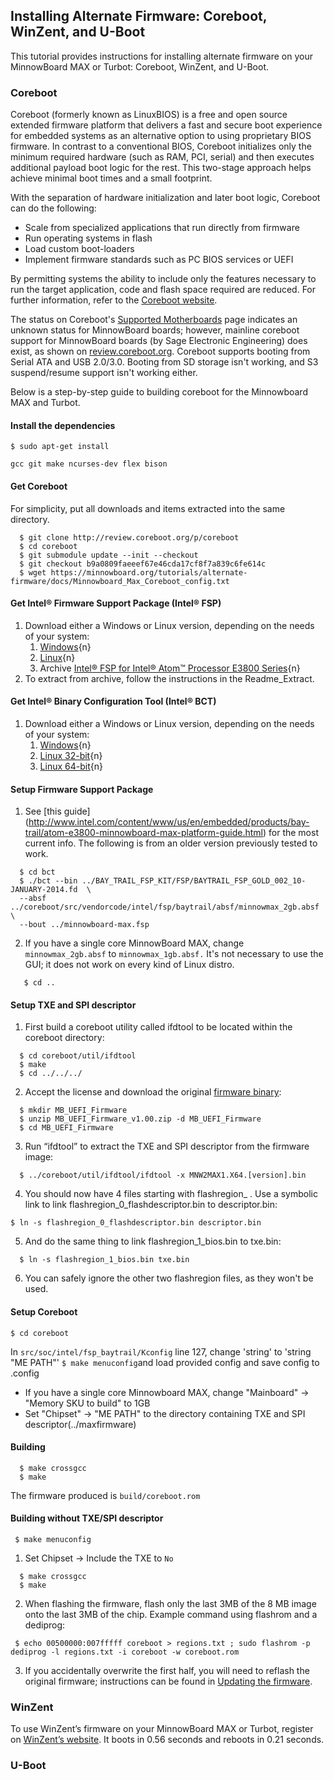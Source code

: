 ## Installing Alternate Firmware: Coreboot, WinZent, and U-Boot

This tutorial provides instructions for installing alternate firmware 
on your MinnowBoard MAX or Turbot: Coreboot, WinZent, and U-Boot. 

### Coreboot
Coreboot (formerly known as LinuxBIOS) is a free and open source extended firmware 
platform that delivers a fast and secure boot experience for embedded systems as an 
alternative option to using proprietary BIOS firmware. In contrast to a conventional 
BIOS, Coreboot initializes only the minimum required hardware (such as RAM, PCI, 
serial) and then executes additional payload boot logic for the rest. This two-stage 
approach helps achieve minimal boot times and a small footprint.

With the separation of hardware initialization and later boot logic, Coreboot can do 
the following: 

- Scale from specialized applications that run directly from firmware 
- Run operating systems in flash 
- Load custom boot-loaders 
- Implement firmware standards such as PC BIOS services or UEFI 

By permitting systems the ability to include only the features necessary to run the 
target application, code and flash space required are reduced. For further information, 
refer to the [Coreboot website]( http://www.coreboot.org).

The status on Coreboot's [Supported Motherboards](http://www.coreboot.org/Supported_Motherboards) 
page indicates an unknown status for MinnowBoard boards; however, mainline coreboot 
support for MinnowBoard boards (by Sage Electronic Engineering) does exist, as shown 
on [review.coreboot.org](http://review.coreboot.org/gitweb?p=coreboot.git). Coreboot 
supports booting from Serial ATA and USB 2.0/3.0. Booting from SD storage isn't working, 
and S3 suspend/resume support isn't working either. 

Below is a step-by-step guide to building coreboot for the Minnowboard MAX and Turbot.

#### Install the dependencies

  ``` 
  $ sudo apt-get install
  ```

  ``` 
  gcc git make ncurses-dev flex bison
  ```

#### Get Coreboot 
For simplicity, put all downloads and items extracted into the same directory.

  ```
 	$ git clone http://review.coreboot.org/p/coreboot
 	$ cd coreboot
 	$ git submodule update --init --checkout
 	$ git checkout b9a0809faeeef67e46cda17cf8f7a839c6fe614c
 	$ wget https://minnowboard.org/tutorials/alternate-firmware/docs/Minnowboard_Max_Coreboot_config.txt
  ```

#### Get Intel® Firmware Support Package (Intel® FSP)
1. Download either a Windows or Linux version, depending on the needs of your system:
    1. [Windows](http://www.intel.com/content/www/us/en/embedded/software/fsp/atom-e3800-fsp-g3-windows-download.html){n}
    1. [Linux](http://www.intel.com/content/www/us/en/embedded/software/fsp/atom-e3800-fsp-g3-linux-download.html){n}
    1. Archive [Intel® FSP for Intel® Atom™ Processor E3800 Series](http://downloadcenter.intel.com/download/24496){n}
2. To extract from archive, follow the instructions in the Readme_Extract.

#### Get Intel® Binary Configuration Tool (Intel® BCT) 
1. Download either a Windows or Linux version, depending on the needs of your system: 
    1. [Windows](https://edc.intel.com/Link.aspx?id=10034){n}
    1. [Linux 32-bit](https://edc.intel.com/Link.aspx?id=10033){n}  
    1. [Linux 64-bit](https://edc.intel.com/Link.aspx?id=10032){n}

#### Setup Firmware Support Package
1. See [this guide] (http://www.intel.com/content/www/us/en/embedded/products/bay-trail/atom-e3800-minnowboard-max-platform-guide.html) for the most current info. The following is from an older version previously tested to work. 

  ```
  	$ cd bct
  	$ ./bct --bin ../BAY_TRAIL_FSP_KIT/FSP/BAYTRAIL_FSP_GOLD_002_10-JANUARY-2014.fd  \
  	--absf ../coreboot/src/vendorcode/intel/fsp/baytrail/absf/minnowmax_2gb.absf \
  	--bout ../minnowboard-max.fsp
  ```

2. If you have a single core MinnowBoard MAX, change `minnowmax_2gb.absf` to `minnowmax_1gb.absf.` 
  It's not necessary to use the GUI; it does not work on every kind of Linux distro.

  ```
 	 $ cd ..
  ```
  
#### Setup TXE and SPI descriptor 
1. First build a coreboot utility called ifdtool to be located within the coreboot directory:

```
  $ cd coreboot/util/ifdtool
  $ make
  $ cd ../../../
```

2. Accept the license and download the original [firmware binary]( https://firmware.intel.com/projects/minnowboard-max):

```
  $ mkdir MB_UEFI_Firmware
  $ unzip MB_UEFI_Firmware_v1.00.zip -d MB_UEFI_Firmware
  $ cd MB_UEFI_Firmware
```

3. Run “ifdtool” to extract the TXE and SPI descriptor from the firmware image:

```
  $ ../coreboot/util/ifdtool/ifdtool -x MNW2MAX1.X64.[version].bin
```

4. You should now have 4 files starting with flashregion_ . Use a symbolic link 
  to link flashregion_0_flashdescriptor.bin to descriptor.bin:

```
$ ln -s flashregion_0_flashdescriptor.bin descriptor.bin
```

5. And do the same thing to link flashregion_1_bios.bin to txe.bin:

```
  $ ln -s flashregion_1_bios.bin txe.bin
```

6. You can safely ignore the other two flashregion files, as they won't be used.

#### Setup Coreboot 

```
$ cd coreboot
```

In `src/soc/intel/fsp_baytrail/Kconfig` line 127, change 'string' to 'string "ME PATH"'
`$ make menuconfig`and load provided config and save config to .config

- If you have a single core Minnowboard MAX, change "Mainboard" -> "Memory SKU to build" to 1GB
- Set "Chipset" -> "ME PATH" to the directory containing TXE and SPI descriptor(../maxfirmware)

#### Building 

```
  $ make crossgcc
  $ make
```

The firmware produced is `build/coreboot.rom`


#### Building without TXE/SPI descriptor 

```
 $ make menuconfig
```

1. Set Chipset -> Include the TXE to `No`

```
  $ make crossgcc
  $ make
```

2. When flashing the firmware, flash only the last 3MB of the 8 MB image onto the 
  last 3MB of the chip. Example command using flashrom and a dediprog: 

```
 $ echo 00500000:007fffff coreboot > regions.txt ; sudo flashrom -p dediprog -l regions.txt -i coreboot -w coreboot.rom
```

3. If you accidentally overwrite the first half, you will need to reflash the 
  original firmware; instructions can be found in [Updating the firmware](tutorials/updating_your_firmware).

### WinZent

To use WinZent’s firmware on your MinnowBoard MAX or Turbot, register on 
[WinZent’s website](http://winzenttech.com/). It boots in 0.56 seconds and reboots in 0.21 seconds.

### U-Boot



